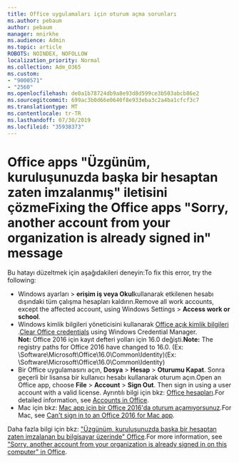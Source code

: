 ```yaml
---
title: Office uygulamaları için oturum açma sorunları
ms.author: pebaum
author: pebaum
manager: mnirkhe
ms.audience: Admin
ms.topic: article
ROBOTS: NOINDEX, NOFOLLOW
localization_priority: Normal
ms.collection: Adm_O365
ms.custom:
- "9000571"
- "2560"
ms.openlocfilehash: de0a1b78724db9a8e93d8d599ce3b503abcb86e2
ms.sourcegitcommit: 699ac3b0d66e0640f8e933eba3c2a4ba1cfcf3c7
ms.translationtype: MT
ms.contentlocale: tr-TR
ms.lasthandoff: 07/30/2019
ms.locfileid: "35938373"
---
```

# <a name="fixing-the-office-apps-sorry-another-account-from-your-organization-is-already-signed-in-message"></a><span data-ttu-id="eb908-102">Office apps "Üzgünüm, kuruluşunuzda başka bir hesaptan zaten imzalanmış" iletisini çözme</span><span class="sxs-lookup"><span data-stu-id="eb908-102">Fixing the Office apps "Sorry, another account from your organization is already signed in" message</span></span>

<span data-ttu-id="eb908-103">Bu hatayı düzeltmek için aşağıdakileri deneyin:</span><span class="sxs-lookup"><span data-stu-id="eb908-103">To fix this error, try the following:</span></span>

- <span data-ttu-id="eb908-104">Windows ayarları > **erişim iş veya Okul**kullanarak etkilenen hesabı dışındaki tüm çalışma hesapları kaldırın.</span><span class="sxs-lookup"><span data-stu-id="eb908-104">Remove all work accounts, except the affected account, using Windows Settings > **Access work or school**.</span></span>
- <span data-ttu-id="eb908-105">Windows kimlik bilgileri yöneticisini kullanarak [Office açık kimlik bilgileri](https://docs.microsoft.com/office/troubleshoot/error-messages/another-account-already-signed-in#step-3-clear-cached-credentials-on-the-computer) .</span><span class="sxs-lookup"><span data-stu-id="eb908-105">[Clear Office credentials](https://docs.microsoft.com/office/troubleshoot/error-messages/another-account-already-signed-in#step-3-clear-cached-credentials-on-the-computer) using Windows Credential Manager.</span></span><br/>
    <span data-ttu-id="eb908-106">**Not:** Office 2016 için kayıt defteri yolları için 16.0 değişti.</span><span class="sxs-lookup"><span data-stu-id="eb908-106">**Note:** The registry paths for Office 2016 have changed to 16.0.</span></span> <span data-ttu-id="eb908-107">(Ex: \Software\Microsoft\Office\16.0\Common\Identity\)</span><span class="sxs-lookup"><span data-stu-id="eb908-107">(Ex: \Software\Microsoft\Office\16.0\Common\Identity\)</span></span>
- <span data-ttu-id="eb908-108">Bir Office uygulamasını açın, **Dosya** > **Hesap** > **Oturumu Kapat**. Sonra geçerli bir lisansa bir kullanıcı hesabı kullanarak oturum açın.</span><span class="sxs-lookup"><span data-stu-id="eb908-108">Open an Office app, choose **File** > **Account** > **Sign Out**. Then sign in using a user account with a valid license.</span></span> <span data-ttu-id="eb908-109">Ayrıntılı bilgi için bkz: [Office hesapları](https://support.office.com/article/accounts-in-office-628ea040-f265-49de-b986-be09c3ebf8a9).</span><span class="sxs-lookup"><span data-stu-id="eb908-109">For detailed information, see [Accounts in Office](https://support.office.com/article/accounts-in-office-628ea040-f265-49de-b986-be09c3ebf8a9).</span></span>
- <span data-ttu-id="eb908-110">Mac için bkz: [Mac app için bir Office 2016'da oturum açamıyorsunuz](https://docs.microsoft.com/office365/troubleshoot/authentication/sign-in-to-office-2016-for-mac-fail).</span><span class="sxs-lookup"><span data-stu-id="eb908-110">For Mac, see [Can't sign in to an Office 2016 for Mac app](https://docs.microsoft.com/office365/troubleshoot/authentication/sign-in-to-office-2016-for-mac-fail).</span></span>

<span data-ttu-id="eb908-111">Daha fazla bilgi için bkz: ["Üzgünüm, kuruluşunuzda başka bir hesaptan zaten imzalanan bu bilgisayar üzerinde" Office](https://docs.microsoft.com/office/troubleshoot/error-messages/another-account-already-signed-in).</span><span class="sxs-lookup"><span data-stu-id="eb908-111">For more information, see ["Sorry, another account from your organization is already signed in on this computer" in Office](https://docs.microsoft.com/office/troubleshoot/error-messages/another-account-already-signed-in).</span></span>